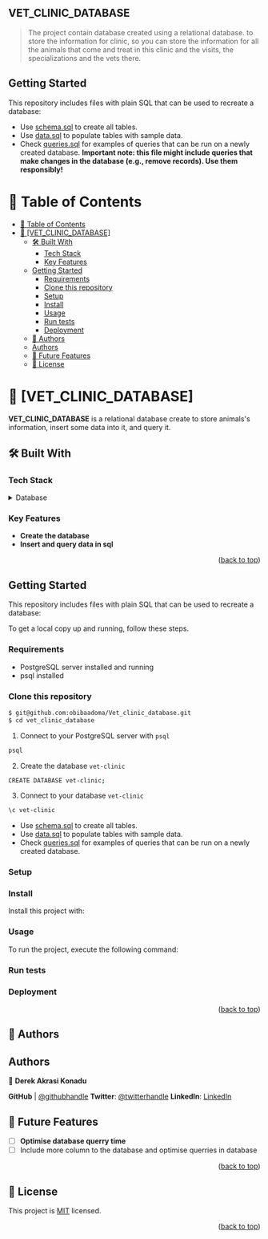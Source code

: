 ## VET_CLINIC_DATABASE

> The project contain database created using a relational database. to store the information for clinic, so you can store the information for all the animals that come and treat in this clinic and the visits, the specializations and the vets there. 
## Getting Started

This repository includes files with plain SQL that can be used to recreate a database:

- Use [schema.sql](./schema.sql) to create all tables.
- Use [data.sql](./data.sql) to populate tables with sample data.
- Check [queries.sql](./queries.sql) for examples of queries that can be run on a newly created database. **Important note: this file might include queries that make changes in the database (e.g., remove records). Use them responsibly!**

<a name="readme-top"></a>
# 📗 Table of Contents

- [📗 Table of Contents](#-table-of-contents)
- [📖 \[VET\_CLINIC\_DATABASE\] ](#-vet_clinic_database-)
  - [🛠 Built With ](#-built-with-)
    - [Tech Stack ](#tech-stack-)
    - [Key Features ](#key-features-)
  - [Getting Started](#getting-started-1)
    - [Requirements](#requirements)
    - [Clone this repository](#clone-this-repository)
    - [Setup](#setup)
    - [Install](#install)
    - [Usage](#usage)
    - [Run tests](#run-tests)
    - [Deployment](#deployment)
  - [👥 Authors ](#-authors-)
  - [Authors](#authors)
  - [🔭 Future Features ](#-future-features-)
  - [📝 License ](#-license-)

<!-- PROJECT DESCRIPTION -->

# 📖 [VET_CLINIC_DATABASE] <a name="about-project"></a>


**VET_CLINIC_DATABASE** is a relational database create to store animals's information, insert some data into it, and query it.

## 🛠 Built With <a name="built-with"></a>

### Tech Stack <a name="tech-stack"></a>

<details>
<summary>Database</summary>
  <ul>
    <li><a href="https://www.postgresql.org/">PostgreSQL</a></li>
  </ul>
</details>

<!-- Features -->

### Key Features <a name="key-features"></a>

- **Create the database**
- **Insert and query data in sql**

<p align="right">(<a href="#readme-top">back to top</a>)</p>

<!-- GETTING STARTED -->

## Getting Started

This repository includes files with plain SQL that can be used to recreate a database:

To get a local copy up and running, follow these steps.
### Requirements
- PostgreSQL server installed and running
- psql installed

### Clone this repository

```bash
$ git@github.com:obibaadoma/Vet_clinic_database.git
$ cd vet_clinic_database
```
1. Connect to your PostgreSQL server with `psql`
```bash
psql
```
2. Create the database `vet-clinic`
```bash
CREATE DATABASE vet-clinic;
```
3. Connect to your database `vet-clinic`
```bash
\c vet-clinic
```

- Use [schema.sql](./schema.sql) to create all tables.
- Use [data.sql](./data.sql) to populate tables with sample data.
- Check [queries.sql](./queries.sql) for examples of queries that can be run on a newly created database.
### Setup

### Install

Install this project with:

### Usage

To run the project, execute the following command:

### Run tests

### Deployment


<p align="right">(<a href="#readme-top">back to top</a>)</p>

<!-- AUTHORS -->

## 👥 Authors <a name="authors"></a>

## Authors

👤 **Derek Akrasi Konadu**

 **GitHub**  | [@githubhandle](https://github.com/obibaadoma)
**Twitter**: [@twitterhandle](https://twitter.com/twitterhandle)
**LinkedIn**: [LinkedIn](https://linkedin.com/in/derek-akrasi-konadu)

<!-- FUTURE FEATURES -->

## 🔭 Future Features <a name="future-features"></a>


- [ ] **Optimise database querry time**
- [ ] Include more column to the database and optimise querries in database

<p align="right">(<a href="#readme-top">back to top</a>)</p>

<!-- LICENSE -->

## 📝 License <a name="license"></a>

This project is [MIT](./LICENSE) licensed.

<p align="right">(<a href="#readme-top">back to top</a>)</p>
